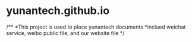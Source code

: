 yunantech.github.io
===================
/**
*This project is used to place yunantech documents
*inclued weichat service, weibo public file, and our website file
*/

